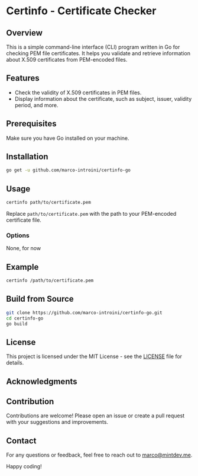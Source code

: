 # Certinfo - Certificate Checker

## Overview

This is a simple command-line interface (CLI) program written in Go for checking PEM file certificates. It helps you validate and retrieve information about X.509 certificates from PEM-encoded files.

## Features

- Check the validity of X.509 certificates in PEM files.
- Display information about the certificate, such as subject, issuer, validity period, and more.

## Prerequisites

Make sure you have Go installed on your machine.

## Installation

```bash
go get -u github.com/marco-introini/certinfo-go
```

## Usage

```bash
certinfo path/to/certificate.pem
```

Replace `path/to/certificate.pem` with the path to your PEM-encoded certificate file.

### Options

None, for now

## Example

```bash
certinfo /path/to/certificate.pem
```

## Build from Source

```bash
git clone https://github.com/marco-introini/certinfo-go.git
cd certinfo-go
go build
```

## License

This project is licensed under the MIT License - see the [LICENSE](LICENSE) file for details.

## Acknowledgments


## Contribution

Contributions are welcome! Please open an issue or create a pull request with your suggestions and improvements.

## Contact

For any questions or feedback, feel free to reach out to [marco@mintdev.me](mailto:marco@mintdev.me).

Happy coding!